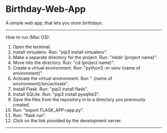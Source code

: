 # Birthday-Web-App
A simple web app, that lets you store birthdays.

--------------------------------------------------------------------------------

How to run (Mac OS):

1. Open the terminal.
2. Install virtualenv. Run: "pip3 install virtualenv".
3. Make a separate directory for the project. Run: "mkdir (project name)".
4. Move into the directory. Run: "cd (project name)".
5. Create a virtual environment. Run: "python3 -m venv (name of environment)".
6. Activate the virtual environment. Run ". (name of environment)/bin/activate".
7. Install Flask. Run: "pip3 install flask".
8. Install SQLite. Run: "pip3 install pysqlite3".
9. Save the files from the repository in to a directory you previously created.
10. Run: "export FLASK_APP=app.py".
11. Run: "flask run". 
12. Click on the link provided by the development server.

--------------------------------------------------------------------------------
